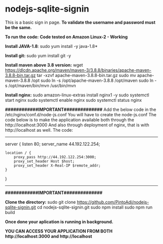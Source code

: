 # nodejs-sqlite-signin
This is a basic sign in page.
**To validate the username and password must be the same.**

**To run the code:**
**Code tested on Amazon Linux-2 - Working**

**Install JAVA-1.8**:
sudo yum install -y java-1.8*

**Install git:**
sudo yum install git -y

**Install maven above 3.8 version:**
wget https://dlcdn.apache.org/maven/maven-3/3.8.8/binaries/apache-maven-3.8.8-bin.tar.gz
tar -xzvf apache-maven-3.8.8-bin.tar.gz
sudo mv apache-maven-3.8.8 /opt
sudo ln -s /opt/apache-maven-3.8.8 /opt/maven
sudo ln -s /opt/maven/bin/mvn /usr/bin/mvn

**Install nginx:**
sudo amazon-linux-extras install nginx1 -y
sudo systemctl start nginx
sudo systemctl enable nginx
sudo systemctl status nginx

**############IMPORTANT##############**
Add the below code in the /etc/nginx/conf.d/node-js.conf
You will have to create the node-js.conf
The code below is to make the application available both through the http://localhost:3000
And also through deployment of nginx, that is with http://localhost as well.
The code:
***********************
server {
    listen 80;
    server_name 44.192.122.254;

    location / {
        proxy_pass http://44.192.122.254:3000;
        proxy_set_header Host $host;
        proxy_set_header X-Real-IP $remote_addr;
    }
}
***********************
**############IMPORTANT##############**

**Clone the directory:**
sudo git clone https://github.com/PintoAdi/nodejs-sqlite-signin.git
cd nodejs-sqlite-signin.git
sudo npm install
sudo npm run build

**Once done your aplication is running in background.**

**YOU CAN ACCESS YOUR APPLICATION FROM BOTH http://localhost:3000 and http://localhost**
